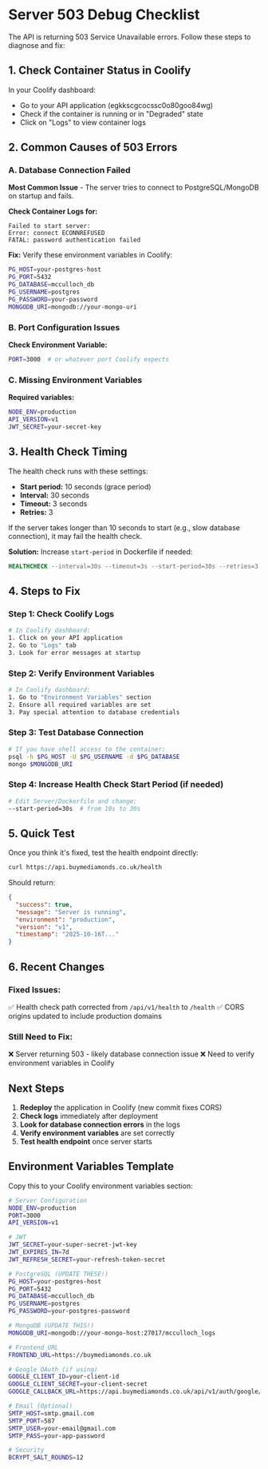 # Server 503 Debug Checklist

The API is returning 503 Service Unavailable errors. Follow these steps to diagnose and fix:

## 1. Check Container Status in Coolify

In your Coolify dashboard:
- Go to your API application (egkkscgcocssc0o80goo84wg)
- Check if the container is running or in "Degraded" state
- Click on "Logs" to view container logs

## 2. Common Causes of 503 Errors

### A. Database Connection Failed
**Most Common Issue** - The server tries to connect to PostgreSQL/MongoDB on startup and fails.

**Check Container Logs for:**
```
Failed to start server:
Error: connect ECONNREFUSED
FATAL: password authentication failed
```

**Fix:** Verify these environment variables in Coolify:
```bash
PG_HOST=your-postgres-host
PG_PORT=5432
PG_DATABASE=mcculloch_db
PG_USERNAME=postgres
PG_PASSWORD=your-password
MONGODB_URI=mongodb://your-mongo-uri
```

### B. Port Configuration Issues
**Check Environment Variable:**
```bash
PORT=3000  # or whatever port Coolify expects
```

### C. Missing Environment Variables
**Required variables:**
```bash
NODE_ENV=production
API_VERSION=v1
JWT_SECRET=your-secret-key
```

## 3. Health Check Timing

The health check runs with these settings:
- **Start period:** 10 seconds (grace period)
- **Interval:** 30 seconds
- **Timeout:** 3 seconds
- **Retries:** 3

If the server takes longer than 10 seconds to start (e.g., slow database connection), it may fail the health check.

**Solution:** Increase `start-period` in Dockerfile if needed:
```dockerfile
HEALTHCHECK --interval=30s --timeout=3s --start-period=30s --retries=3
```

## 4. Steps to Fix

### Step 1: Check Coolify Logs
```bash
# In Coolify dashboard:
1. Click on your API application
2. Go to "Logs" tab
3. Look for error messages at startup
```

### Step 2: Verify Environment Variables
```bash
# In Coolify dashboard:
1. Go to "Environment Variables" section
2. Ensure all required variables are set
3. Pay special attention to database credentials
```

### Step 3: Test Database Connection
```bash
# If you have shell access to the container:
psql -h $PG_HOST -U $PG_USERNAME -d $PG_DATABASE
mongo $MONGODB_URI
```

### Step 4: Increase Health Check Start Period (if needed)
```bash
# Edit Server/Dockerfile and change:
--start-period=30s  # from 10s to 30s
```

## 5. Quick Test

Once you think it's fixed, test the health endpoint directly:
```bash
curl https://api.buymediamonds.co.uk/health
```

Should return:
```json
{
  "success": true,
  "message": "Server is running",
  "environment": "production",
  "version": "v1",
  "timestamp": "2025-10-16T..."
}
```

## 6. Recent Changes

### Fixed Issues:
✅ Health check path corrected from `/api/v1/health` to `/health`
✅ CORS origins updated to include production domains

### Still Need to Fix:
❌ Server returning 503 - likely database connection issue
❌ Need to verify environment variables in Coolify

## Next Steps

1. **Redeploy** the application in Coolify (new commit fixes CORS)
2. **Check logs** immediately after deployment
3. **Look for database connection errors** in the logs
4. **Verify environment variables** are set correctly
5. **Test health endpoint** once server starts

## Environment Variables Template

Copy this to your Coolify environment variables section:

```bash
# Server Configuration
NODE_ENV=production
PORT=3000
API_VERSION=v1

# JWT
JWT_SECRET=your-super-secret-jwt-key
JWT_EXPIRES_IN=7d
JWT_REFRESH_SECRET=your-refresh-token-secret

# PostgreSQL (UPDATE THESE!)
PG_HOST=your-postgres-host
PG_PORT=5432
PG_DATABASE=mcculloch_db
PG_USERNAME=postgres
PG_PASSWORD=your-postgres-password

# MongoDB (UPDATE THIS!)
MONGODB_URI=mongodb://your-mongo-host:27017/mcculloch_logs

# Frontend URL
FRONTEND_URL=https://buymediamonds.co.uk

# Google OAuth (if using)
GOOGLE_CLIENT_ID=your-client-id
GOOGLE_CLIENT_SECRET=your-client-secret
GOOGLE_CALLBACK_URL=https://api.buymediamonds.co.uk/api/v1/auth/google/callback

# Email (Optional)
SMTP_HOST=smtp.gmail.com
SMTP_PORT=587
SMTP_USER=your-email@gmail.com
SMTP_PASS=your-app-password

# Security
BCRYPT_SALT_ROUNDS=12
```
